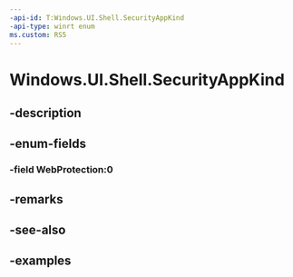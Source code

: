 ```yaml
---
-api-id: T:Windows.UI.Shell.SecurityAppKind
-api-type: winrt enum
ms.custom: RS5
---
```


<!-- Enumeration syntax.
public enum SecurityAppKind : int 
-->

# Windows.UI.Shell.SecurityAppKind

## -description

## -enum-fields
### -field WebProtection:0

## -remarks

## -see-also

## -examples


